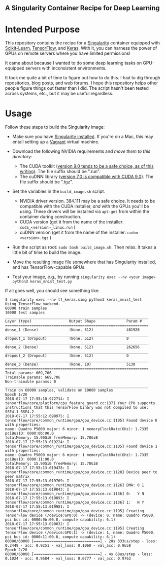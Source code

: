 ## A Singularity Container Recipe for Deep Learning

# Intended Purpose

This repository contains the recipe for a [Singularity](https://singularity.lbl.gov/) container equipped with 
[Scikit-Learn](http://scikit-learn.org/stable/), 
[TensorFlow](https://tensorflow.org/),
and [Keras](https://keras.io/).
With it, you can harness the power of GPUs on remote servers where you have limited permissions!

It came about because I wanted to do some deep learning tasks on GPU-equipped servers with inconsistent environments.

It took me quite a bit of time to figure out how to do this.
I had to dig through repositories, blog posts, and web forums.
I hope this repository helps other people figure things out faster than I did.
The script hasn't been tested across systems, etc., but it may be useful regardless.

# Usage

Follow these steps to build the Singularity image:

* Make sure you have [Singularity installed](http://singularity.lbl.gov/docs-installation). If you're on a Mac, this may entail setting up a [Vagrant](https://www.vagrantup.com/) virtual machine.

* Download the following NVIDIA requirements and *move them to this directory*:

    - The CUDA toolkit ([version 9.0 tends to be a safe choice, as of this writing](https://developer.nvidia.com/cuda-90-download-archive)).
      The file suffix should be ".run".
    - The cuDNN library ([version 7.0 is compatible with CUDA 9.0](https://developer.nvidia.com/cudnn)).
      The file suffix should be ".tgz".

* Set the variables in the `build_image.sh` script.

    - NVIDIA driver version. 384.111 may be a safe choice. It needs to be compatible with the CUDA installer, _and_ with the GPUs you'll be using. 
      These drivers will be installed via `apt-get` from within the container during construction.
    - CUDA version (get it from the name of the installer: `cuda_<version>_linux.run` )
    - cuDNN version (get it from the name of the installer: `cudnn-<version>.tgz` )

* Run the script as root: `sudo bash build_image.sh`. Then relax. It takes a little bit of time to build the image.

* Move the resulting image file somewhere that has Singularity installed, and has TensorFlow-capable GPUs.

* Test your image, e.g., by running `singularity exec --nv <your image> python3 keras_mnist_test.py`

If all goes well, you should see something like:

```
$ singularity exec --nv tf_keras.simg python3 keras_mnist_test 
Using TensorFlow backend.
60000 train samples
10000 test samples
_________________________________________________________________
Layer (type)                 Output Shape              Param #   
=================================================================
dense_1 (Dense)              (None, 512)               401920    
_________________________________________________________________
dropout_1 (Dropout)          (None, 512)               0         
_________________________________________________________________
dense_2 (Dense)              (None, 512)               262656    
_________________________________________________________________
dropout_2 (Dropout)          (None, 512)               0         
_________________________________________________________________
dense_3 (Dense)              (None, 10)                5130      
=================================================================
Total params: 669,706
Trainable params: 669,706
Non-trainable params: 0
_________________________________________________________________
Train on 60000 samples, validate on 10000 samples
Epoch 1/20
2018-07-17 17:55:10.972714: I tensorflow/core/platform/cpu_feature_guard.cc:137] Your CPU supports instructions that this TensorFlow binary was not compiled to use: SSE4.1 SSE4.2
2018-07-17 17:55:12.698975: I tensorflow/core/common_runtime/gpu/gpu_device.cc:1105] Found device 0 with properties: 
name: Quadro P5000 major: 6 minor: 1 memoryClockRate(GHz): 1.7335
pciBusID: 0000:0b:00.0
totalMemory: 15.90GiB freeMemory: 15.78GiB
2018-07-17 17:55:13.019224: I tensorflow/core/common_runtime/gpu/gpu_device.cc:1105] Found device 1 with properties: 
name: Quadro P5000 major: 6 minor: 1 memoryClockRate(GHz): 1.7335
pciBusID: 0000:11:00.0
totalMemory: 15.90GiB freeMemory: 15.78GiB
2018-07-17 17:55:13.019478: I tensorflow/core/common_runtime/gpu/gpu_device.cc:1120] Device peer to peer matrix
2018-07-17 17:55:13.019769: I tensorflow/core/common_runtime/gpu/gpu_device.cc:1126] DMA: 0 1 
2018-07-17 17:55:13.019843: I tensorflow/core/common_runtime/gpu/gpu_device.cc:1136] 0:   Y N 
2018-07-17 17:55:13.019893: I tensorflow/core/common_runtime/gpu/gpu_device.cc:1136] 1:   N Y 
2018-07-17 17:55:13.019981: I tensorflow/core/common_runtime/gpu/gpu_device.cc:1195] Creating TensorFlow device (/device:GPU:0) -> (device: 0, name: Quadro P5000, pci bus id: 0000:0b:00.0, compute capability: 6.1)
2018-07-17 17:55:13.020032: I tensorflow/core/common_runtime/gpu/gpu_device.cc:1195] Creating TensorFlow device (/device:GPU:1) -> (device: 1, name: Quadro P5000, pci bus id: 0000:11:00.0, compute capability: 6.1)
60000/60000 [==============================] - 20s 333us/step - loss: 0.2449 - acc: 0.9251 - val_loss: 0.1060 - val_acc: 0.9658
Epoch 2/20
60000/60000 [==============================] - 4s 68us/step - loss: 0.1024 - acc: 0.9684 - val_loss: 0.0777 - val_acc: 0.9763
```
